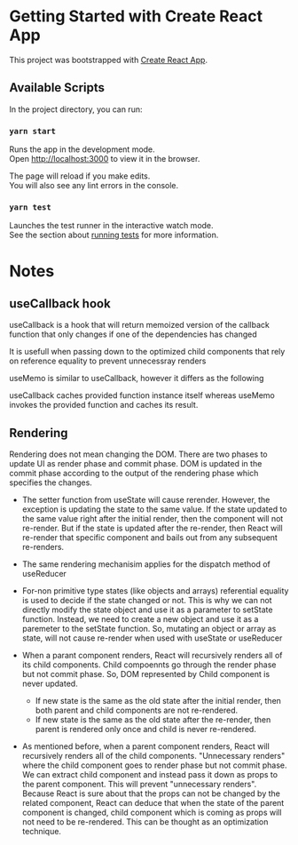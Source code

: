 # Getting Started with Create React App

This project was bootstrapped with [Create React App](https://github.com/facebook/create-react-app).

## Available Scripts

In the project directory, you can run:

### `yarn start`

Runs the app in the development mode.\
Open [http://localhost:3000](http://localhost:3000) to view it in the browser.

The page will reload if you make edits.\
You will also see any lint errors in the console.

### `yarn test`

Launches the test runner in the interactive watch mode.\
See the section about [running tests](https://facebook.github.io/create-react-app/docs/running-tests) for more information.

# Notes

## useCallback hook

useCallback is a hook that will return memoized version of the callback function that only changes if one of the dependencies has changed

It is usefull when passing down to the optimized child components that rely on reference equality to prevent unnecessray renders

useMemo is similar to useCallback, however it differs as the following

useCallback caches provided function instance itself whereas useMemo invokes the provided function and caches its result.

## Rendering

Rendering does not mean changing the DOM. There are two phases to update UI as render phase and commit phase. DOM is updated in the commit phase according to the output of the rendering phase which specifies the changes.

- The setter function from useState will cause rerender. However, the exception is updating the state to the same value. If the state updated to the same value right after the initial render, then the component will not re-render. But if the state is updated after the re-render, then React will re-render that specific component and bails out from any subsequent re-renders.

- The same rendering mechanisim applies for the dispatch method of useReducer

- For-non primitive type states (like objects and arrays) referential equality is used to decide if the state changed or not. This is why we can not directly modify the state object and use it as a parameter to setState function. Instead, we need to create a new object and use it as a paremeter to the setState function.
  So, mutating an object or array as state, will not cause re-render when used with useState or useReducer

- When a parant component renders, React will recursively renders all of its child components. Child compoennts go through the render phase but not commit phase. So, DOM represented by Child component is never updated.

  - If new state is the same as the old state after the initial render, then both parent and child components are not re-rendered.
  - If new state is the same as the old state after the re-render, then parent is rendered only once and child is never re-rendered.

- As mentioned before, when a parent component renders, React will recursively renders all of the child components. "Unnecessary renders" where the child component goes to render phase but not commit phase.
  We can extract child component and instead pass it down as props to the parent component. This will prevent "unnecessary renders". Because React is sure about that the props can not be changed by the related component, React can deduce that when the state of the parent component is changed, child component which is coming as props will not need to be re-rendered. This can be thought as an optimization technique.
